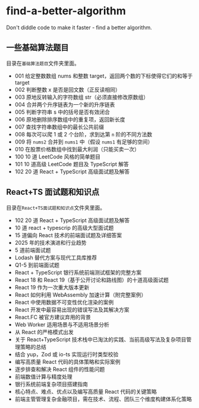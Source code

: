 # find-a-better-algorithm

Don't diddle code to make it faster - find a better algorithm.

## 一些基础算法题目

目录在`基础算法题目`文件夹里面。

- 001 给定整数数组 nums 和整数 target，返回两个数的下标使得它们的和等于 target
- 002 判断整数 x 是否是回文数（正反读相同）
- 003 原地反转输入的字符数组 str（必须直接修改原数组）
- 004 合并两个升序链表为一个新的升序链表
- 005 判断字符串 s 中的括号是否有效闭合
- 006 原地删除排序数组中的重复项，返回新长度
- 007 查找字符串数组中的最长公共前缀
- 008 每次可以爬 1 或 2 个台阶，求到达第 `n` 阶的不同方法数
- 009 将 `nums2` 合并到 `nums1` 中（假设 `nums1` 有足够的空间）
- 010 在股票价格数组中找到最大利润（只能买卖一次）
- 100 10 道 LeetCode 风格的简单题目
- 101 10 道高级 LeetCode 题目及 TypeScript 解答
- 102 20 道 React + TypeScript 高级面试题及解答

## React+TS 面试题和知识点

目录在`React+TS面试题和知识点`文件夹里面。

- 102 20 道 React + TypeScript 高级面试题及解答
- 10 道 react + typescrip 的高级大型面试题
- 15 道偏向 React 技术的前端面试题及详细答案
- 2025 年的技术演进和行业趋势
- 5 道前端面试题
- Lodash 替代方案与现代工具库推荐
- Q1-5 到前端面试题
- React + TypeScript 银行系统前端测试框架的完整方案
- React 18 和 React 19（基于公开讨论和路线图）的十道高级面试题
- React 19 作为一次重大版本更新
- React 如何利用 WebAssembly 加速计算（附完整案例）
- React 中使用数据不可变性优化渲染的案例
- React 开发中最容易出现的错误写法及其解决方案
- React.FC 被官方建议弃用的背景
- Web Worker 适用场景与不适用场景分析
- 从 React 的严格模式出发
- 关于 React+TypeScript 技术栈中已淘汰的实践、当前高级写法及复杂项目管理策略的总结
- 结合 yup，Zod 或 io-ts 实现运行时类型校验
- 编写高质量 React 代码的具体策略和实际案例
- 逐步排查和解决 React 组件的性能问题
- 前端数值计算与精度处理
- 银行系统前端复杂项目搭建指南
- 核心特点、难点、优点以及编写高质量 React 代码的关键策略
- 前端主管管理复杂金融项目，需在技术、流程、团队三个维度构建体系化策略
